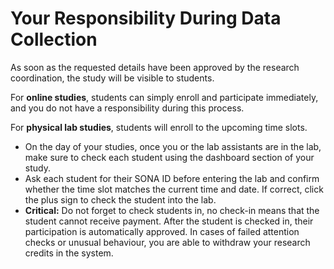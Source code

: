 
# Your Responsibility During Data Collection

As soon as the requested details have been approved by the research coordination, the study will be visible to students. 

For **online studies**, students can simply enroll and participate immediately, and you do not have a responsibility during this process.

For **physical lab studies**, students will enroll to the upcoming time slots. 

- On the day of your studies, once you or the lab assistants are in the lab, make sure to check each student using the dashboard section of your study. 
- Ask each student for their SONA ID before entering the lab and confirm whether the time slot matches the current time and date. If correct, click the plus sign to check the student into the lab.
- **Critical:** Do not forget to check students in, no check-in means that the student cannot receive payment. After the student is checked in, their participation is automatically approved. In cases of failed attention checks or unusual behaviour, you are able to withdraw your research credits in the system.
